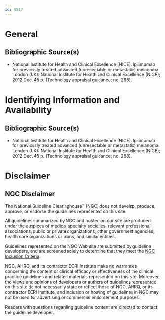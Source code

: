 ```yaml
---
id: 9517
---
```


# General

## Bibliographic Source(s)

- National Institute for Health and Clinical Excellence (NICE). Ipilimumab for previously treated advanced (unresectable or metastatic) melanoma. London (UK): National Institute for Health and Clinical Excellence (NICE); 2012 Dec. 45 p. (Technology appraisal guidance; no. 268).

# Identifying Information and Availability

## Bibliographic Source(s)

- National Institute for Health and Clinical Excellence (NICE). Ipilimumab for previously treated advanced (unresectable or metastatic) melanoma. London (UK): National Institute for Health and Clinical Excellence (NICE); 2012 Dec. 45 p. (Technology appraisal guidance; no. 268).

# Disclaimer

## NGC Disclaimer

The National Guideline Clearinghouse™ (NGC) does not develop, produce, approve, or endorse the guidelines represented on this site.

All guidelines summarized by NGC and hosted on our site are produced under the auspices of medical specialty societies, relevant professional associations, public or private organizations, other government agencies, health care organizations or plans, and similar entities.

Guidelines represented on the NGC Web site are submitted by guideline developers, and are screened solely to determine that they meet the [NGC Inclusion Criteria](/help-and-about/summaries/inclusion-criteria).

NGC, AHRQ, and its contractor ECRI Institute make no warranties concerning the content or clinical efficacy or effectiveness of the clinical practice guidelines and related materials represented on this site. Moreover, the views and opinions of developers or authors of guidelines represented on this site do not necessarily state or reflect those of NGC, AHRQ, or its contractor ECRI Institute, and inclusion or hosting of guidelines in NGC may not be used for advertising or commercial endorsement purposes.

Readers with questions regarding guideline content are directed to contact the guideline developer.

